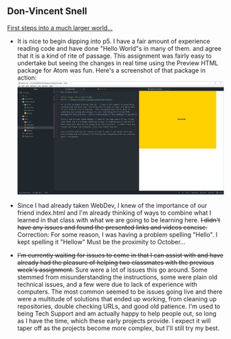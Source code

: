 ## Don-Vincent Snell

[First steps into a much larger world...](https://dvsnell.github.io/120-work/hw-3/)

* It is nice to begin dipping into p5.  I have a fair amount of experience reading code and have done "Hello World"s in many of them. and agree that it is a kind of rite of passage.  This assignment was fairly easy to undertake but seeing the changes in real time using the Preview HTML package for Atom was fun.  Here's a screenshot of that package in action: ![Preview in Action](./images/htmlpreview.jpg)

* Since I had already taken WebDev, I knew of the importance of our friend index.html and I'm already thinking of ways to combine what I learned in that class with what we are going to be learning here.  ~~I didn't have any issues and found the presented links and videos concise.~~ Correction:  For some reason, I was having a problem spelling "Hello".  I kept spelling it "Hellow"  Must be the proximity to October...

* ~~I'm currently waiting for issues to come in that I can assist with and have already had the pleasure of helping two classmates with the previous week's assignment.~~  Sure were a lot of issues this go around.  Some stemmed from misunderstanding the instructions, some were plain old technical issues, and a few were due to lack of experience with computers.  The most common seemed to be issues going live and there were a multitude of solutions that ended up working, from cleaning up repositories, double checking URLs, and good old patience.  I'm used to being Tech Support and am actually happy to help people out, so long as I have the time, which these early projects provide.  I expect it will taper off as the projects become more complex, but I'll still try my best.
